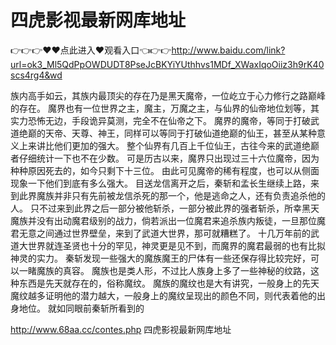 # 四虎影视最新网库地址

👉👉👉♥♥点此进入♥观看入口👈👉👉http://www.baidu.com/link?url=ok3_Ml5QdPpOWDUDT8PseJcBKYiYUthhvs1MDf_XWaxIqoOiiz3h9rK40scs4rg4&wd

 族内高手如云，其族内最顶尖的存在乃是黑天魔帝，一位屹立于心力修行之路巅峰的存在。
    魔界也有一位世界之主，魔主，万魔之主，与仙界的仙帝地位划等，其实力恐怖无边，手段诡异莫测，完全不在仙帝之下。
    魔界的魔帝，等同于打破武道绝巅的天帝、天尊、神王，同样可以等同于打破仙道绝巅的仙王，甚至从某种意义上来讲比他们更加的强大。
    整个仙界有几百上千位仙王，古往今来的武道绝巅者仔细统计一下也不在少数。
    可是历古以来，魔界只出现过三十六位魔帝，因为种种原因死去的，如今只剩下十三位。
    由此可见魔帝的稀有程度，也可以从侧面现象一下他们到底有多么强大。
    目送龙信离开之后，秦斩和孟长生继续上路，来到此界魔族并非只有先前被龙信杀死的那一个，他是逃命之人，还有负责追杀他的人。
    只不过来到此界之后一部分被他斩杀，一部分被此界的强者斩杀，所幸黑天魔族并没有出动魔君级别的战力，倘若派出一位魔君来追杀族内叛徒，一旦那位魔君无意之间通过世界壁垒，来到了武道大世界，那可就糟糕了。
    十几万年前的武道大世界就连圣贤也十分的罕见，神灵更是见不到，而魔界的魔君最弱的也有比拟神灵的实力。
    秦斩发现一些强大的魔族魔王的尸体有一些还保存得比较完好，可以一睹魔族的真容。
    魔族也是类人形，不过比人族身上多了一些神秘的纹路，这种东西是先天就存在的，俗称魔纹。
    魔族的魔纹也是大有讲究，一般身上的先天魔纹越多证明他的潜力越大，一般身上的魔纹呈现出的颜色不同，则代表着他的出身地位。
    就如同眼前秦斩所看到的

http://www.68aa.cc/contes.php
四虎影视最新网库地址
